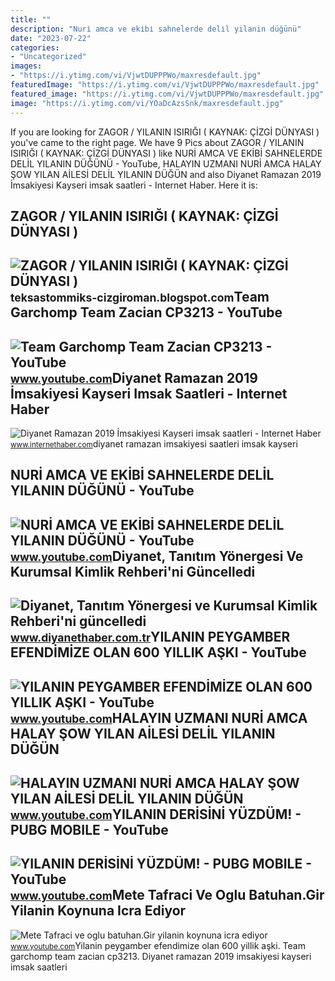 ```yaml
---
title: ""
description: "Nuri̇ amca ve eki̇bi̇ sahnelerde deli̇l yilanin düğünü"
date: "2023-07-22"
categories:
- "Uncategorized"
images:
- "https://i.ytimg.com/vi/VjwtDUPPPWo/maxresdefault.jpg"
featuredImage: "https://i.ytimg.com/vi/VjwtDUPPPWo/maxresdefault.jpg"
featured_image: "https://i.ytimg.com/vi/VjwtDUPPPWo/maxresdefault.jpg"
image: "https://i.ytimg.com/vi/YOaDcAzsSnk/maxresdefault.jpg"
---
```


If you are looking for ZAGOR / YILANIN ISIRIĞI ( KAYNAK: ÇİZGİ DÜNYASI ) you've came to the right page. We have 9 Pics about ZAGOR / YILANIN ISIRIĞI ( KAYNAK: ÇİZGİ DÜNYASI ) like NURİ AMCA VE EKİBİ SAHNELERDE DELİL YILANIN DÜĞÜNÜ - YouTube, HALAYIN UZMANI NURİ AMCA HALAY ŞOW YILAN AİLESİ DELİL YILANIN DÜĞÜN and also Diyanet Ramazan 2019 İmsakiyesi Kayseri imsak saatleri - Internet Haber. Here it is:

ZAGOR / YILANIN ISIRIĞI ( KAYNAK: ÇİZGİ DÜNYASI )
-------------------------------------------------

 ![ZAGOR / YILANIN ISIRIĞI ( KAYNAK: ÇİZGİ DÜNYASI )](https://blogger.googleusercontent.com/img/a/AVvXsEga-iTsxivJfpgyAhtYWmIwX1G8ElEb6Ibh1w5otbJkKNaTfiunFbhrSZchylwr9P2XkDBO5UHGBOUKFeqefEV8BWtZZZ_a6NLzC-hzZ8IxBrmAe7ebDsqBQQZTal3GBNGLspKLrBIdy38sJ3_4zm9G2TYHo4O4H9Gh-G69vvdamkHjh54nqNQ3L46C=s16000) <small>teksastommiks-cizgiroman.blogspot.com</small>Team Garchomp Team Zacian CP3213 - YouTube
------------------------------------------

 ![Team Garchomp Team Zacian CP3213 - YouTube](https://i.ytimg.com/vi/HYLCwcE-Dgc/maxres2.jpg?sqp=-oaymwEoCIAKENAF8quKqQMcGADwAQH4AYwCgALgA4oCDAgAEAEYRSBHKGUwDw==&rs=AOn4CLC_ulBvmvqa2cf2uT56Qfk3FCYaDA) <small>www.youtube.com</small>Diyanet Ramazan 2019 İmsakiyesi Kayseri Imsak Saatleri - Internet Haber
-----------------------------------------------------------------------

 ![Diyanet Ramazan 2019 İmsakiyesi Kayseri imsak saatleri - Internet Haber](https://i.internethaber.com/storage/files/images/2019/05/01/diyanet-ramazan-2019-imsakiyesi-ka-rdMw_cover.jpg) <small>www.internethaber.com</small>diyanet ramazan imsakiyesi saatleri imsak kayseri

NURİ AMCA VE EKİBİ SAHNELERDE DELİL YILANIN DÜĞÜNÜ - YouTube
------------------------------------------------------------

 ![NURİ AMCA VE EKİBİ SAHNELERDE DELİL YILANIN DÜĞÜNÜ - YouTube](https://i.ytimg.com/vi/YOaDcAzsSnk/maxresdefault.jpg) <small>www.youtube.com</small>Diyanet, Tanıtım Yönergesi Ve Kurumsal Kimlik Rehberi'ni Güncelledi
-------------------------------------------------------------------

 ![Diyanet, Tanıtım Yönergesi ve Kurumsal Kimlik Rehberi'ni güncelledi](https://www.diyanethaber.com.tr/images/upload/Diyanet-Logo-Png.png) <small>www.diyanethaber.com.tr</small>YILANIN PEYGAMBER EFENDİMİZE OLAN 600 YILLIK AŞKI - YouTube
-----------------------------------------------------------

 ![YILANIN PEYGAMBER EFENDİMİZE OLAN 600 YILLIK AŞKI - YouTube](https://i.ytimg.com/vi/VjwtDUPPPWo/maxresdefault.jpg) <small>www.youtube.com</small>HALAYIN UZMANI NURİ AMCA HALAY ŞOW YILAN AİLESİ DELİL YILANIN DÜĞÜN
-------------------------------------------------------------------

 ![HALAYIN UZMANI NURİ AMCA HALAY ŞOW YILAN AİLESİ DELİL YILANIN DÜĞÜN](https://i.ytimg.com/vi/X_4bRGSjkvc/maxresdefault.jpg) <small>www.youtube.com</small>YILANIN DERİSİNİ YÜZDÜM! - PUBG MOBILE - YouTube
------------------------------------------------

 ![YILANIN DERİSİNİ YÜZDÜM! - PUBG MOBILE - YouTube](https://i.ytimg.com/vi/MLc9mwzsnJI/maxresdefault.jpg) <small>www.youtube.com</small>Mete Tafraci Ve Oglu Batuhan.Gir Yilanin Koynuna Icra Ediyor
------------------------------------------------------------

 ![Mete Tafraci ve oglu batuhan.Gir yilanin koynuna icra ediyor](https://i.ytimg.com/vi/ktZK_YzJBLE/maxresdefault.jpg?sqp=-oaymwEmCIAKENAF8quKqQMa8AEB-AHUBoAC4AOKAgwIABABGGUgYShHMA8=&rs=AOn4CLBnoxUMwqAtTRbY8q0eMi9UFOdo1g) <small>www.youtube.com</small>Yilanin peygamber efendi̇mi̇ze olan 600 yillik aşki. Team garchomp team zacian cp3213. Diyanet ramazan 2019 i̇msakiyesi kayseri imsak saatleri
